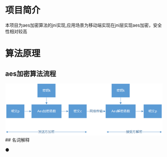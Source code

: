 # 项目简介
  本项目为aes加密算法的jni实现,应用场景为移动端实现在jni层实现aes加密，安全性相对较高
# 算法原理
## aes加密算法流程
   <img src="art/liucheng.png"/>
## 名词解释

  ●
